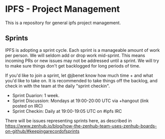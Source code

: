 # IPFS - Project Management

This is a repository for general ipfs project management.

## Sprints

IPFS is adopting a sprint cycle. Each sprint is a manageable amount of work per person. We will seldom add or drop work mid-sprint. This means incoming PRs or new issues may not be addressed until a sprint. We will try to make sure things don't get backlogged for long periods of time. 

If you'd like to join a sprint, let @jbenet know how much time + and what you'd like to take on. It is recommended to take things off the backlog, and check in with the team at the daily "sprint checkin".

- Sprint Duarion: 1 week.
- Sprint Discussion: Mondays at 19:00-20:00 UTC via +hangout (link posted on IRC)
- Sprint Checkin: Daily at 19:00-19:05 UTC on #ipfs IRC

There will be issues representing sprints here, as described in https://www.zenhub.io/blog/how-the-zenhub-team-uses-zenhub-boards-on-github/#keepingarecordofsprints
